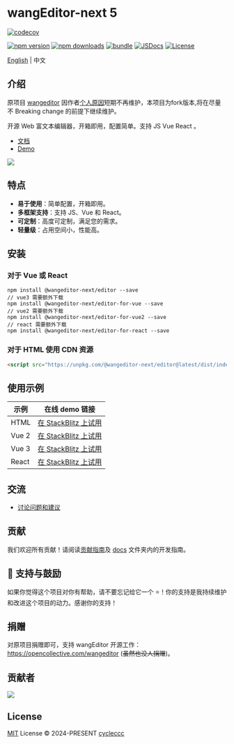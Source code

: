 # wangEditor-next 5

[![codecov](https://codecov.io/gh/cycleccc/wangEditor-next/branch/master/graph/badge.svg?token=0ZSXFXJPK3)](https://codecov.io/gh/cycleccc/wangEditor-next)

[![npm version][npm-version-src]][npm-version-href]
[![npm downloads][npm-downloads-src]][npm-downloads-href]
[![bundle][bundle-src]][bundle-href]
[![JSDocs][jsdocs-src]][jsdocs-href]
[![License][license-src]][license-href]

[English](./README-en.md) | 中文

## 介绍

原项目 [wangeditor](https://github.com/wangeditor-team/wangEditor) 因作者[个人原因](https://juejin.cn/post/7272735633458413602)短期不再维护，本项目为fork版本,将在尽量不 Breaking change 的前提下继续维护。

开源 Web 富文本编辑器，开箱即用，配置简单。支持 JS Vue React 。

- [文档](https://cycleccc.github.io/docs/)
- [Demo](https://cycleccc.github.io/demo/)

![](./docs/images/editor.png)

## 特点

- **易于使用**：简单配置，开箱即用。
- **多框架支持**：支持 JS、Vue 和 React。
- **可定制**：高度可定制，满足您的需求。
- **轻量级**：占用空间小，性能高。

## 安装

### 对于 Vue 或 React
```shell
npm install @wangeditor-next/editor --save
// vue3 需要额外下载
npm install @wangeditor-next/editor-for-vue --save
// vue2 需要额外下载
npm install @wangeditor-next/editor-for-vue2 --save
// react 需要额外下载
npm install @wangeditor-next/editor-for-react --save
```

### 对于 HTML 使用 CDN 资源
```html
<script src="https://unpkg.com/@wangeditor-next/editor@latest/dist/index.js"></script>
```

## 使用示例

| 示例 | 在线 demo 链接 |
|------|------|
| HTML | [在 StackBlitz 上试用](https://stackblitz.com/edit/stackblitz-starters-xxqmwl) |
| Vue 2 | [在 StackBlitz 上试用](https://stackblitz.com/edit/vue2-vite-starter-hkmsif) |
| Vue 3 | [在 StackBlitz 上试用](https://stackblitz.com/edit/vue3-wangeditor-demo-8emmc7) |
| React | [在 StackBlitz 上试用](https://stackblitz.com/edit/react-4osjqn) |


## 交流

- [讨论问题和建议](https://github.com/cycleccc/wangEditor-next/issues)

## 贡献

我们欢迎所有贡献！请阅读[贡献指南](https://github.com/cycleccc/wangEditor-next/blob/master/docs/contribution-CN.md)及 [docs](https://github.com/cycleccc/wangEditor-next/tree/master/docs) 文件夹内的开发指南。

## 🌟 支持与鼓励

如果你觉得这个项目对你有帮助，请不要忘记给它一个 ⭐️！你的支持是我持续维护和改进这个项目的动力。感谢你的支持！

## 捐赠

对原项目捐赠即可，支持 wangEditor 开源工作：https://opencollective.com/wangeditor (~~虽然也没人捐赠~~)。

## 贡献者

<a href="https://github.com/cycleccc/wangEditor-next/graphs/contributors">
  <img src="https://contrib.rocks/image?repo=cycleccc/wangEditor-next" />
</a>

## License

[MIT](./LICENSE) License © 2024-PRESENT [cycleccc](https://github.com/cycleccc)

<!-- Badges -->

[npm-version-src]: https://img.shields.io/npm/v/@wangeditor-next/editor?style=flat&colorA=080f12&colorB=1fa669
[npm-version-href]: https://npmjs.com/package/@wangeditor-next/editor
[npm-downloads-src]: https://img.shields.io/npm/dm/@wangeditor-next/core?style=flat&colorA=080f12&colorB=1fa669
[npm-downloads-href]: https://npmjs.com/package/@wangeditor-next/editor
[bundle-src]: https://img.shields.io/bundlephobia/minzip/@wangeditor-next/editor?style=flat&colorA=080f12&colorB=1fa669&label=minzip
[bundle-href]: https://bundlephobia.com/result?p=@wangeditor-next/editor
[license-src]: https://img.shields.io/github/license/cycleccc/wangeditor-next.svg?style=flat&colorA=080f12&colorB=1fa669
[license-href]: https://github.com/cycleccc/wangeditor-next/blob/main/LICENSE
[jsdocs-src]: https://img.shields.io/badge/jsdocs-reference-080f12?style=flat&colorA=080f12&colorB=1fa669
[jsdocs-href]: https://www.jsdocs.io/package/@wangeditor-next/editor
